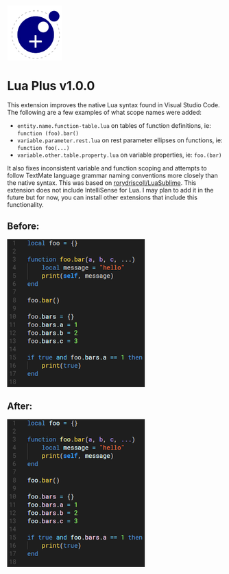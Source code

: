 ![Lua Plus Logo](./lua-plus.png)
# Lua Plus v1.0.0

This extension improves the native Lua syntax found in Visual Studio Code. The following are a few examples of what scope names were added:

- `entity.name.function-table.lua` on tables of function definitions, ie: `function (foo).bar()`
- `variable.parameter.rest.lua` on rest parameter ellipses on functions, ie: `function foo(...)`
- `variable.other.table.property.lua` on variable properties, ie: `foo.(bar)`

It also fixes inconsistent variable and function scoping and attempts to follow TextMate language grammar naming conventions more closely than the native syntax. This was based on [rorydriscoll/LuaSublime](https://github.com/rorydriscoll/LuaSublime). This extension does not include IntelliSense for Lua. I may plan to add it in the future but for now, you can install other extensions that include this functionality.

## Before:
![before](./before.png)

## After:
![after](./after.png)